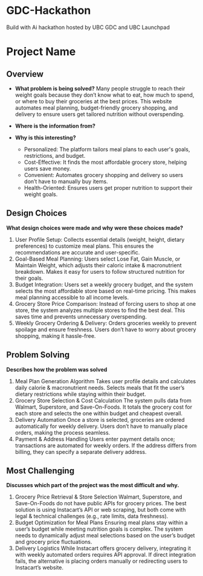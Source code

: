 # GDC-Hackathon
Build with Ai hackathon hosted by UBC GDC and UBC Launchpad 

# Project Name

## **Overview**
- **What problem is being solved?**
Many people struggle to reach their weight goals because they don’t know what to eat, how much to spend, or where to buy their groceries at the best prices. This website automates meal planning, budget-friendly grocery shopping, and delivery to ensure users get tailored nutrition without overspending.
  
- **Where is the information from?**
  
- **Why is this interesting?**
    - Personalized: The platform tailors meal plans to each user's goals, restrictions, and budget.
    - Cost-Effective: It finds the most affordable grocery store, helping users save money.
    - Convenient: Automates grocery shopping and delivery so users don’t have to manually buy items.
    - Health-Oriented: Ensures users get proper nutrition to support their weight goals.
  
## **Design Choices**

**What design choices were made and why were these choices made?**
1. User Profile Setup:
Collects essential details (weight, height, dietary preferences) to customize meal plans.
This ensures the recommendations are accurate and user-specific.
2. Goal-Based Meal Planning:
Users select Lose Fat, Gain Muscle, or Maintain Weight, which adjusts their caloric intake & macronutrient breakdown.
Makes it easy for users to follow structured nutrition for their goals.
3. Budget Integration:
Users set a weekly grocery budget, and the system selects the most affordable store based on real-time pricing.
This makes meal planning accessible to all income levels.
4. Grocery Store Price Comparison:
Instead of forcing users to shop at one store, the system analyzes multiple stores to find the best deal.
This saves time and prevents unnecessary overspending.
5. Weekly Grocery Ordering & Delivery:
Orders groceries weekly to prevent spoilage and ensure freshness.
Users don’t have to worry about grocery shopping, making it hassle-free.

## **Problem Solving**
**Describes how the problem was solved**
1. Meal Plan Generation Algorithm
Takes user profile details and calculates daily calorie & macronutrient needs.
Selects meals that fit the user’s dietary restrictions while staying within their budget.
2. Grocery Store Selection & Cost Calculation
The system pulls data from Walmart, Superstore, and Save-On-Foods.
It totals the grocery cost for each store and selects the one within budget and cheapest overall.
3. Delivery Automation
Once a store is selected, groceries are ordered automatically for weekly delivery.
Users don’t have to manually place orders, making the process seamless.
4. Payment & Address Handling
Users enter payment details once; transactions are automated for weekly orders.
If the address differs from billing, they can specify a separate delivery address.

## **Most Challenging**
**Discusses which part of the project was the most difficult and why.**
1. Grocery Price Retrieval & Store Selection
Walmart, Superstore, and Save-On-Foods do not have public APIs for grocery prices.
The best solution is using Instacart’s API or web scraping, but both come with legal & technical challenges (e.g., rate limits, data freshness).
2. Budget Optimization for Meal Plans
Ensuring meal plans stay within a user’s budget while meeting nutrition goals is complex.
The system needs to dynamically adjust meal selections based on the user’s budget and grocery price fluctuations.
3. Delivery Logistics
While Instacart offers grocery delivery, integrating it with weekly automated orders requires API approval.
If direct integration fails, the alternative is placing orders manually or redirecting users to Instacart’s website.